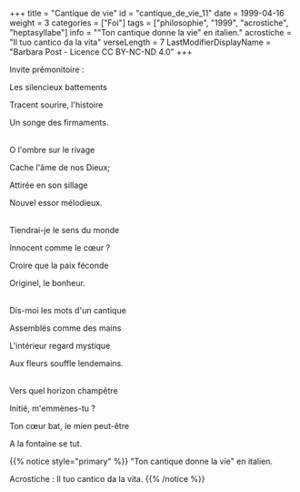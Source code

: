 +++
title = "Cantique de vie"
id = "cantique_de_vie_11"
date = 1999-04-16
weight = 3
categories = ["Foi"]
tags = ["philosophie", "1999", "acrostiche", "heptasyllabe"]
info = "\"Ton cantique donne la vie\" en italien."
acrostiche = "Il tuo cantico da la vita"
verseLength = 7
LastModifierDisplayName = "Barbara Post - Licence CC BY-NC-ND 4.0"
+++

Invite prémonitoire :

Les silencieux battements

Tracent sourire, l'histoire

Un songe des firmaments.

 \
O l'ombre sur le rivage

Cache l'âme de nos Dieux;

Attirée en son sillage

Nouvel essor mélodieux.

 \
Tiendrai-je le sens du monde

Innocent comme le cœur ?

Croire que la paix féconde

Originel, le bonheur.

 \
Dis-moi les mots d'un cantique

Assemblés comme des mains

L'intérieur regard mystique

Aux fleurs souffle lendemains.

 \
Vers quel horizon champêtre

Initié, m'emmènes-tu ?

Ton cœur bat, le mien peut-être

A la fontaine se tut.

{{% notice style="primary" %}}
"Ton cantique donne la vie" en italien.

Acrostiche : Il tuo cantico da la vita.
{{% /notice %}}
